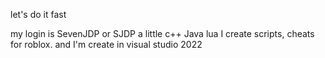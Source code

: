 let's do it fast

my login is SevenJDP or SJDP
a little c++ Java lua
I create scripts, cheats for roblox.
and I'm create in visual studio 2022
